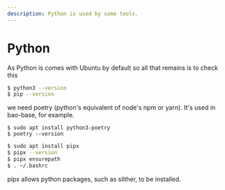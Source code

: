 ```yaml
---
description: Python is used by some tools.
---
```


# Python

As Python is comes with Ubuntu by default so all that remains is to check this

```bash
$ python3 --version
$ pip --version
```

we need poetry (python's equivalent of node's npm or yarn). It's used in bao-base, for example.

```
$ sudo apt install python3-poetry
$ poetry --version
```



```bash
$ sudo apt install pipx
$ pipx --version
$ pipx ensurepath
$ . ~/.bashrc
```

pipx allows python packages, such as slither, to be installed.
